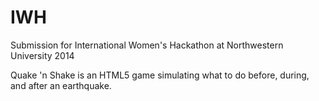 IWH
===
Submission for International Women's Hackathon at Northwestern University 2014

Quake 'n Shake is an HTML5 game simulating what to do before, during, and after an earthquake.
